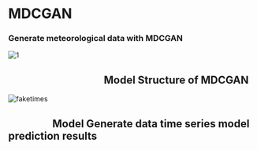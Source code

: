 # MDCGAN
### Generate meteorological data with MDCGAN


![1](https://user-images.githubusercontent.com/58810217/117533276-83b33780-b01e-11eb-86fb-9361eda2ed2b.jpg)
## &nbsp; &nbsp; &nbsp; &nbsp; &nbsp; &nbsp; &nbsp; &nbsp; &nbsp; &nbsp; &nbsp; &nbsp; &nbsp; &nbsp; &nbsp; &nbsp; &nbsp; &nbsp; &nbsp; &nbsp;Model Structure of MDCGAN



![faketimes](https://user-images.githubusercontent.com/58810217/117533283-8c0b7280-b01e-11eb-8372-8080de0e0886.png)
## &nbsp; &nbsp; &nbsp; &nbsp; &nbsp; &nbsp; &nbsp; &nbsp; &nbsp; Model Generate data time series model prediction results
